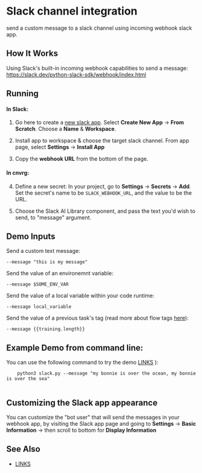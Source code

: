 
#  Slack channel integration

send a custom message to a slack channel using incoming webhook slack app.

## How It Works

Using Slack's built-in incoming webhook capabilities to send a message:
https://slack.dev/python-slack-sdk/webhook/index.html

## Running

#### In Slack:

1. Go here to create a [new slack app](https://api.slack.com/apps). 
Select **Create New App** -> **From Scratch**.
Choose a **Name** & **Workspace**.

2. Install app to workspace & choose the target slack channel.
From app page, select **Settings** -> **Install App**

3. Copy the **webhook URL** from the bottom of the page.

#### In cnvrg:

4. Define a new secret:
In your project, go to **Settings** -> **Secrets** -> **Add**. Set the secret's name to be ```SLACK_WEBHOOK_URL```, and the value to be the URL.

5. Choose the Slack AI Library component, and pass the text you'd wish to send, to "message" argument.
                                     
## Demo Inputs

Send a custom text message:
```
--message "this is my message"
```

Send the value of an environemnt variable:
```
--message $SOME_ENV_VAR
```

Send the value of a local variable within your code runtime:
```
--message local_variable
```

Send the value of a previous task's tag (read more about flow tags [here](https://app.cnvrg.io/docs/core_concepts/flows.html#tags-parameters-flow)):
```
--message {{training.length}}
```

## Example Demo from command line:
You can use the following command to try the demo
[LINKS](../../../tools/README.md) ):
```
    python3 slack.py --message "my bonnie is over the ocean, my bonnie is over the sea"
          
```

## Customizing the Slack app appearance
You can customize the "bot user" that will send the messages in your webhook app, by visiting the Slack app page and going to **Settings** -> **Basic Information** -> then scroll to bottom for **Display Information**


## See Also
* [LINKS](../../README.md)
